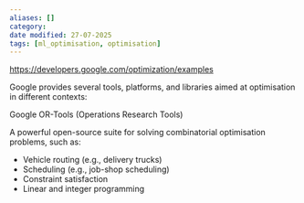 ```yaml
---
aliases: []
category:
date modified: 27-07-2025
tags: [ml_optimisation, optimisation]
---
```

https://developers.google.com/optimization/examples

Google provides several tools, platforms, and libraries aimed at optimisation in different contexts:

Google OR-Tools (Operations Research Tools)

A powerful open-source suite for solving combinatorial optimisation problems, such as:

- Vehicle routing (e.g., delivery trucks)
- Scheduling (e.g., job-shop scheduling)
- Constraint satisfaction
- Linear and integer programming